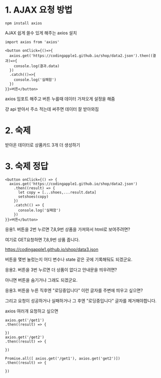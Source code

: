 # 1. AJAX 요청 방법
```
npm install axios
```
AJAX 쉽게 쓸수 있게 해주는 axios 설치


```
import axios from 'axios'

<button onClick={()=>{
  axios.get('https://codingapple1.github.io/shop/data2.json').then((결과)=>{
    console.log(결과.data)
  })
  .catch(()=>{
    console.log('실패함')
  })
}}>버튼</button>
```
axios 임포트 해주고 버튼 누를때 데이터 가져오게 설정을 해줌

걍 api 받아서 주소 적는데 써주면 데이터 잘 받아와짐


# 2. 숙제
받아온 데이터로 상품카드 3개 더 생성하기


# 3. 숙제 정답

```
<button onClick={() => {
  axios.get('https://codingapple1.github.io/shop/data2.json')
    .then((result) => {
      let copy = [...shoes,...result.data]
      setshoes(copy)
    })
    .catch(() => {
      console.log('실패함')
    })
}}>버튼</button>
```


응용1. 버튼을 2번 누르면 7,8,9번 상품을 가져와서 html로 보여주려면?

여기로 GET요청하면 7,8,9번 상품 줍니다. 

https://codingapple1.github.io/shop/data3.json

버튼을 몇번 눌렀는지 어디 변수나 state 같은 곳에 기록해둬도 되겠군요.

 

응용2. 버튼을 3번 누르면 더 상품이 없다고 안내문을 띄우려면?

아니면 버튼을 숨기거나 그래도 되겠군요.

 

응용3. 버튼을 누른 직후엔 "로딩중입니다" 이런 글자를 주변에 띄우고 싶으면?

그리고 요청이 성공하거나 실패하거나 그 후엔 "로딩중입니다" 글자를 제거해야합니다. 


axios 여러개 요청하고 싶으면

```
axios.get('/get1')
.then((result) => {

})
axios.get('/get2')
.then((result) => {

})

Promise.all([ axios.get('/get1'), axios.get('get2')])
.then((result) => {

})
```
